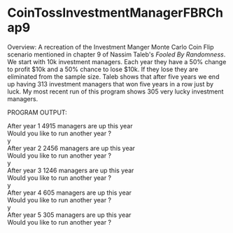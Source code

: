 # CoinTossInvestmentManagerFBRChap9
Overview: 
A recreation of the Investment Manger Monte Carlo Coin Flip scenario
mentioned in chapter 9 of Nassim Taleb's *Fooled By Randomness*.
We start with 10k investment managers. Each year they have a 50% change to profit $10k
and a 50% chance to lose $10k. If they lose they are eliminated from the sample size.
Taleb shows that after five years we end up having 313 investment managers 
that won five years in a row just by luck. 
My most recent run of this program shows 305 very lucky investment managers.

PROGRAM OUTPUT:

After year 1 4915 managers are up this year<br>
Would you like to run another year ?<br>
y<br>
After year 2 2456 managers are up this year<br>
Would you like to run another year ?<br>
y<br>
After year 3 1246 managers are up this year<br>
Would you like to run another year ?<br>
y<br>
After year 4 605 managers are up this year<br>
Would you like to run another year ?<br>
y<br>
After year 5 305 managers are up this year<br>
Would you like to run another year ?<br>
